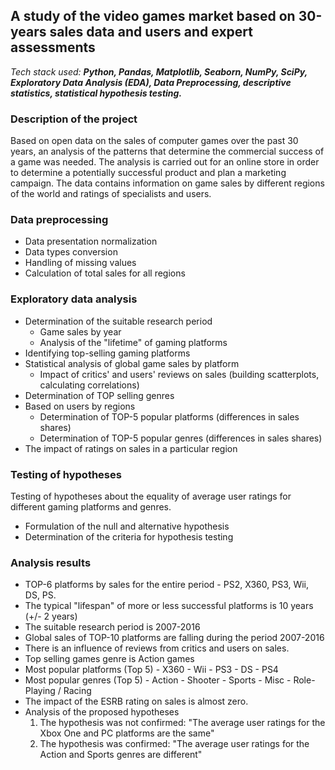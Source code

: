 ## A study of the video games market based on 30-years sales data and users and expert assessments

*Tech stack used: **Python, Pandas, Matplotlib, Seaborn, NumPy, SciPy, Exploratory Data Analysis (EDA), Data Preprocessing, descriptive statistics, statistical hypothesis testing.***

### Description of the project

Based on open data on the sales of computer games over the past 30 years, an analysis of the patterns that determine the commercial success of a game was needed. The analysis is carried out for an online store in order to determine a potentially successful product and plan a marketing campaign. The data contains information on game sales by different regions of the world and ratings of specialists and users.

### Data preprocessing
* Data presentation normalization
* Data types conversion
* Handling of missing values
* Calculation of total sales for all regions

### Exploratory data analysis
* Determination of the suitable research period
  * Game sales by year
  * Analysis of the "lifetime" of gaming platforms
* Identifying top-selling gaming platforms
* Statistical analysis of global game sales by platform
  * Impact of critics' and users' reviews on sales (building scatterplots, calculating correlations)
* Determination of TOP selling genres
* Based on users by regions
  * Determination of TOP-5 popular platforms (differences in sales shares)
  * Determination of TOP-5 popular genres (differences in sales shares)
* The impact of ratings on sales in a particular region

### Testing of hypotheses

Testing of hypotheses about the equality of average user ratings for different gaming platforms and genres.

* Formulation of the null and alternative hypothesis
* Determination of the criteria for hypothesis testing

### Analysis results

* TOP-6 platforms by sales for the entire period - PS2, X360, PS3, Wii, DS, PS.
* The typical "lifespan" of more or less successful platforms is 10 years (+/- 2 years)
* The suitable research period is 2007-2016
* Global sales of TOP-10 platforms are falling during the period 2007-2016
* There is an influence of reviews from critics and users on sales.
* Top selling games genre is Action games
* Most popular platforms (Top 5) - X360 - Wii - PS3 - DS - PS4
* Most popular genres (Top 5) - Action - Shooter - Sports - Misc - Role-Playing / Racing
* The impact of the ESRB rating on sales is almost zero.
* Analysis of the proposed hypotheses
  1. The hypothesis was not confirmed: "The average user ratings for the Xbox One and PC platforms are the same"
  2. The hypothesis was confirmed: "The average user ratings for the Action and Sports genres are different" 
